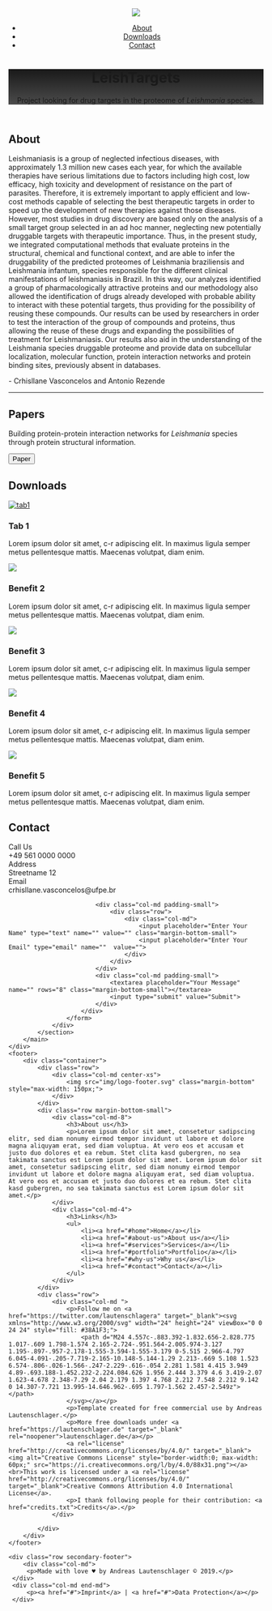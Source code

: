 <!DOCTYPE html>
<html lang="en-GB">
    <meta charset="UTF-8">
    <title>LeishTargets - project looking for drug targets in the proteome of Leishmania species</title>
    <meta name="description" content="LeishTargets - project looking for drug targets in the proteome of Leishmania species">
    <link rel="icon" type="image/png" sizes="32x32" href="img/protein-image.png">
    <link rel="stylesheet" type="text/css" href="css/normalize.min.css" media="all" />
    <link href="https://fonts.googleapis.com/css?family=Raleway&display=swap" rel="stylesheet">
    <link rel="stylesheet" type="text/css" href="css/flexboxgrid.css" media="all" />
    <link rel="stylesheet" type="text/css" href="css/theme.css" media="all" />
<meta name="viewport" content="width=device-width, initial-scale=1.0" />
</head>
<body>
    <header class="fade-in">
        <div class="navigation-bar flex middle-xs">
            <img src="img/drawing.png" class="logo">
            <nav class="end-xs">
                <ul>
                    <li><a href="#about">About</a></li>
                    <li><a href="#downloads">Downloads</a></li>
                    <li><a href="#contact">Contact</a></li>
                </ul>
            </nav>
        </div>
        <div class="hero flex middle-xs" style="background-image: linear-gradient(rgba(0, 0, 0, 0.9), rgba(0, 0, 0, 0.7)), url('img/protein-image.png');
    }">
    <div class="hero-text ">
        <h1>LeishTargets</h1>
        <p>Project looking for drug targets in the proteome of <i>Leishmania</i> species.</p>
    </div>
</div>
</header>
<div class="wrapper">
    <main>
        <section class="intro" id="about">
            <div class="container">
                <div class="row">
                    <div class="col-md">
                        <h2 class="section-title">About</h2>
                    </div>
                </div>
                <div class="row margin-bottom ">
                    <div class="col-md">
                        <p class="highlight">Leishmaniasis is a group of neglected infectious diseases, with approximately 1.3 million new cases each year, for which the available therapies have serious limitations due to factors including high cost, low efficacy, high toxicity and development of resistance on the part of parasites. Therefore, it is extremely important to apply efficient and low-cost methods capable of selecting the best therapeutic targets in order to speed up the development of new therapies against those diseases. However, most studies in drug discovery are based only on the analysis of a small target group selected in an ad hoc manner, neglecting new potentially druggable targets with therapeutic importance. Thus, in the present study, we integrated computational methods that evaluate proteins in the structural, chemical and functional context, and are able to infer the druggability of the predicted proteomes of Leishmania braziliensis and Leishmania infantum, species responsible for the different clinical manifestations of leishmaniasis in Brazil. In this way, our analyzes identified a group of pharmacologically attractive proteins and our methodology also allowed the identification of drugs already developed with probable ability to interact with these potential targets, thus providing for the possibility of reusing these compounds. Our results can be used by researchers in order to test the interaction of the group of compounds and proteins, thus allowing the reuse of these drugs and expanding the possibilities of treatment for Leishmaniasis. Our results also aid in the understanding of the Leishmania species druggable proteome and provide data on subcellular localization, molecular function, protein interaction networks and protein binding sites, previously absent in databases.</p>
                        <p class="author">- Crhisllane Vasconcelos and Antonio Rezende</p>
                    </div>
                </div>
            </div>
        </section>
        <hr/>
            <section class="cta">
                <div class="container">
                    <div class="row center-xs">
                        <div class="col-md">
                            <h2>Papers</h2>
                            <p>Building protein-protein interaction networks for <i>Leishmania</i> species through protein structural information.</p>
                            <a href="https://bmcbioinformatics.biomedcentral.com/articles/10.1186/s12859-018-2105-6" target="_blank"><button class="light">Paper</button></a>
                        </div>
                    </div>
                </div>
            </section>
            <section class="blurbs" id="downloads">
                <div class="container">
                    <div class="row">
                        <div class="col-md center-xs">
                            <h2 class="section-title">Downloads</h2>
                        </div>
                    </div>
                    <div class="row margin-bottom-small center-xs">
                        <div class="col-md">
                            <a href="data/tab1" download="tab1">
                                <img src="img/001-achievement.svg" class="icon " alt="tab1">
                            </a>
                            <h3>Tab 1</h3>
                            <p>Lorem ipsum dolor sit amet, c-r adipiscing elit. In maximus ligula semper metus pellentesque mattis. Maecenas volutpat, diam enim. </p>
                        </div>
                        <div class="col-md">
                            <img src="img/002-pencil.svg" class="icon">
                            <h3>Benefit 2</h3>
                            <p>Lorem ipsum dolor sit amet, c-r adipiscing elit. In maximus ligula semper metus pellentesque mattis. Maecenas volutpat, diam enim. </p>
                        </div>
                        <div class="col-md">
                            <img src="img/003-idea.svg" class="icon">
                            <h3>Benefit 3</h3>
                            <p>Lorem ipsum dolor sit amet, c-r adipiscing elit. In maximus ligula semper metus pellentesque mattis. Maecenas volutpat, diam enim. </p>
                        </div>
                    </div>
                    <div class="row center-xs">
                        <div class="col-md">
                            <img src="img/004-shopping-bag.svg" class="icon">
                            <h3>Benefit 4</h3>
                            <p>Lorem ipsum dolor sit amet, c-r adipiscing elit. In maximus ligula semper metus pellentesque mattis. Maecenas volutpat, diam enim. </p>
                        </div>
                        <div class="col-md">
                            <img src="img/005-fountain-pen.svg" class="icon">
                            <h3>Benefit 5</h3>
                            <p>Lorem ipsum dolor sit amet, c-r adipiscing elit. In maximus ligula semper metus pellentesque mattis. Maecenas volutpat, diam enim. </p>
                        </div>
                    </div>
                </div>
            </section>
            <section class="contact" id="contact">
                <div class="container">
                    <div class="row">
                        <div class="col-md center-xs">
                            <h2 class="section-title">Contact</h2>
                        </div>
                    </div>
                    <div class="row margin-bottom-small center-xs">
                        <div class="col-md">Call Us<br/>+49 561 0000 0000</div>
                        <div class="col-md">Address<br/>Streetname 12</div>
                        <div class="col-md">Email<br/>crhisllane.vasconcelos@ufpe.br</div>
                    </div>
                    <form action="">
                        <div class="row margin-bottom-small center-xs">

                            <div class="col-md padding-small">
                                <div class="row">
                                    <div class="col-md">
                                        <input placeholder="Enter Your Name" type="text" name="" value="" class="margin-bottom-small">
                                        <input placeholder="Enter Your Email" type="email" name=""  value="">
                                    </div>
                                </div>
                            </div>
                            <div class="col-md padding-small">
                                <textarea placeholder="Your Message" name="" rows="8" class="margin-bottom-small"></textarea>
                                <input type="submit" value="Submit">
                            </div>
                        </div>
                    </form>
                </div>
            </section>
        </main>
    </div>
    <footer>
        <div class="container">
            <div class="row">
                <div class="col-md center-xs">
                    <img src="img/logo-footer.svg" class="margin-bottom" style="max-width: 150px;">
                </div>
            </div>
            <div class="row margin-bottom-small">
                <div class="col-md-8">
                    <h3>About us</h3>
                    <p>Lorem ipsum dolor sit amet, consetetur sadipscing elitr, sed diam nonumy eirmod tempor invidunt ut labore et dolore magna aliquyam erat, sed diam voluptua. At vero eos et accusam et justo duo dolores et ea rebum. Stet clita kasd gubergren, no sea takimata sanctus est Lorem ipsum dolor sit amet. Lorem ipsum dolor sit amet, consetetur sadipscing elitr, sed diam nonumy eirmod tempor invidunt ut labore et dolore magna aliquyam erat, sed diam voluptua. At vero eos et accusam et justo duo dolores et ea rebum. Stet clita kasd gubergren, no sea takimata sanctus est Lorem ipsum dolor sit amet.</p>
                </div>
                <div class="col-md-4">
                    <h3>Links</h3>
                    <ul>
                        <li><a href="#home">Home</a></li>
                        <li><a href="#about-us">About us</a></li>
                        <li><a href="#services">Services</a></li>
                        <li><a href="#portfolio">Portfolio</a></li>
                        <li><a href="#why-us">Why us</a></li>
                        <li><a href="#contact">Contact</a></li>
                    </ul>
                </div>
            </div>
            <div class="row">
                <div class="col-md ">
                    <p>Follow me on <a href="https://twitter.com/lautenschlagera" target="_blank"><svg xmlns="http://www.w3.org/2000/svg" width="24" height="24" viewBox="0 0 24 24" style="fill: #38A1F3;">
                        <path d="M24 4.557c-.883.392-1.832.656-2.828.775 1.017-.609 1.798-1.574 2.165-2.724-.951.564-2.005.974-3.127 1.195-.897-.957-2.178-1.555-3.594-1.555-3.179 0-5.515 2.966-4.797 6.045-4.091-.205-7.719-2.165-10.148-5.144-1.29 2.213-.669 5.108 1.523 6.574-.806-.026-1.566-.247-2.229-.616-.054 2.281 1.581 4.415 3.949 4.89-.693.188-1.452.232-2.224.084.626 1.956 2.444 3.379 4.6 3.419-2.07 1.623-4.678 2.348-7.29 2.04 2.179 1.397 4.768 2.212 7.548 2.212 9.142 0 14.307-7.721 13.995-14.646.962-.695 1.797-1.562 2.457-2.549z"></path>
                    </svg></a></p>
                    <p>Template created for free commercial use by Andreas Lautenschlager.</p>
                    <p>More free downloads under <a href="https://lautenschlager.de" target="_blank" rel="noopener">lautenschlager.de</a></p>
                    <a rel="license" href="http://creativecommons.org/licenses/by/4.0/" target="_blank"><img alt="Creative Commons License" style="border-width:0; max-width: 60px;" src="https://i.creativecommons.org/l/by/4.0/88x31.png"></a><br>This work is licensed under a <a rel="license" href="http://creativecommons.org/licenses/by/4.0/" target="_blank">Creative Commons Attribution 4.0 International License</a>.
                    <p>I thank following people for their contribution: <a href="credits.txt">Credits</a>.</p>
                </div>

            </div>
        </div>
    </footer>

    <div class="row secondary-footer">
        <div class="col-md">
         <p>Made with love ♥ by Andreas Lautenschlager © 2019.</p>                
     </div>
     <div class="col-md end-md">
         <p><a href="#">Imprint</a> | <a href="#">Data Protection</a></p>                
     </div>
 </div>
 <script src="https://cdn.polyfill.io/v2/polyfill.min.js?callback=polyfillsAreLoaded" defer></script>
 <script src="https://ajax.googleapis.com/ajax/libs/jquery/3.4.1/jquery.min.js"></script>
 <script src="js/script.js" defer></script>
</body>
</html>